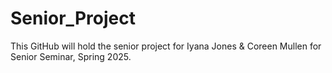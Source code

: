 # Senior_Project
This GitHub will hold the senior project for Iyana Jones &amp; Coreen Mullen for Senior Seminar, Spring 2025.
